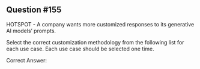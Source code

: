 ## Question #155

HOTSPOT - A company wants more customized responses to its generative AI models’ prompts.

Select the correct customization methodology from the following list for each use case. Each use case should be selected one time.

Correct Answer: